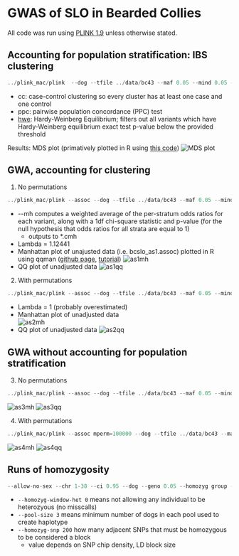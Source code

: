 # GWAS of SLO in Bearded Collies

All code was run using [PLINK 1.9](https://www.cog-genomics.org/plink2) unless otherwise stated.

## Accounting for population stratification: IBS clustering

```javascript
../plink_mac/plink  --dog --tfile ../data/bc43 --maf 0.05 --mind 0.05 --geno 0.05 --ci 0.95 --hwe 0.0001 --cluster --mds-plot 4 --cc --ppc 0.05 --out ../analyses/bc43clust
```

* cc: case-control clustering so every cluster has at least one case and one control
* ppc: pairwise population concordance (PPC) test
* [hwe](https://www.cog-genomics.org/plink/1.9/filter): Hardy-Weinberg Equilibrium; filters out all variants which have Hardy-Weinberg equilibrium exact test p-value below the provided threshold

Results:
MDS plot (primatively plotted in R using [this code](mds.R))
![MDS plot](bc43mds.jpeg)

## GWA, accounting for clustering
1. No permutations
```javascript
../plink_mac/plink --assoc --dog --tfile ../data/bc43 --maf 0.05 --mind 0.05 --geno 0.05 --ci 0.95 --hwe 0.0001 --adjust qq-plot --within bc43clust.cluster2 --mh --out bcslo_as1
```
  * --mh computes a weighted average of the per-stratum odds ratios for each variant, along with a 1df chi-square statistic and p-value (for the null hypothesis that odds ratios for all strata are equal to 1)
    * outputs to *.cmh
  * Lambda = 1.12441
  * Manhattan plot of unajusted data (i.e. bcslo_as1.assoc) plotted in R using qqman ([github page](https://github.com/stephenturner/qqman), [tutorial](http://www.gettinggeneticsdone.com/2014/05/qqman-r-package-for-qq-and-manhattan-plots-for-gwas-results.html))
  ![as1mh](as1mh_unadj.jpeg)
  * QQ plot of unadjusted data
  ![as1qq](as1qqplot.jpeg)

2. With permutations
```javascript
../plink_mac/plink --assoc --dog --tfile ../data/bc43 --maf 0.05 --mind 0.05 --geno 0.05 --ci 0.95 --hwe 0.0001 --adjust qq-plot --within bc43clust.cluster2 --mh --mperm 100000 --out bcslo_as2
```
  * Lambda = 1 (probably overestimated)
  * Manhattan plot of unadjusted data  
  ![as2mh](as2mh_unadj.jpeg)
  * QQ plot of unadjusted data
  ![as2qq](as2qqplot.jpeg)
  
## GWA without accounting for population stratification
3. No permutations
```javascript
../plink_mac/plink --assoc --dog --tfile ../data/bc43 --maf 0.05 --mind 0.05 --geno 0.05 --ci 0.95 --hwe 0.0001 --adjust qq-plot --out bcslo_as3
```
  ![as3mh](as3mh_unadj.jpeg)
  ![as3qq](as3qqplot.jpeg)

4. With permutations
```javascript
../plink_mac/plink --assoc mperm=100000 --dog --tfile ../data/bc43 --maf 0.05 --mind 0.05 --geno 0.05 --ci 0.95 --hwe 0.0001 --adjust --out bcslo_as4
```
  ![as4mh](as4mh_unadj.jpeg)
  ![as4qq](as4qqplot.jpeg)

## Runs of homozygosity

```javascript
--allow-no-sex --chr 1-38 --ci 0.95 --dog --geno 0.05 --homozyg group --homozyg-kb 1000 --homozyg-match 0.95 --homozyg-snp 200 --homozyg-window-het 0 --homozyg-window-missing 100 --mind 0.05 --out BC_AFFY_6_no_HETs --pool-size 3 --tfile BC_AFFY_6
```

  * `--homozyg-window-het 0` means not allowing any individual to be heterozyous (no misscalls)
  * `--pool-size 3` means minimum number of dogs in each pool used to create haplotype 
  * `--homozyg-snp 200` how many adjacent SNPs that must be homozygous to be considered a block
      * value depends on SNP chip density, LD block size
      


